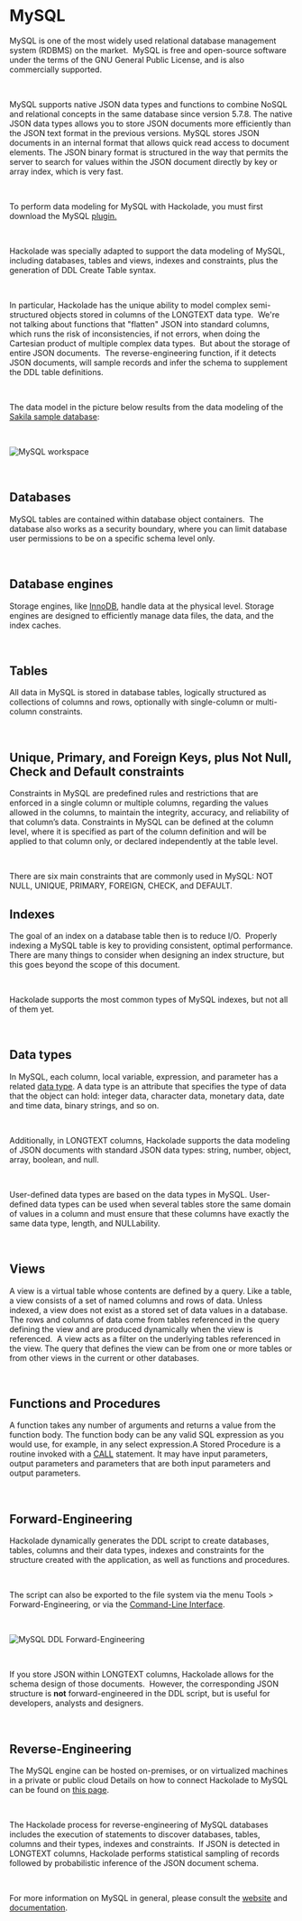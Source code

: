# MySQL

MySQL is one of the most widely used relational database management system (RDBMS) on the market.&nbsp; MySQL is free and open-source software under the terms of the GNU General Public License, and is also commercially supported.&nbsp;

&nbsp;

MySQL supports native JSON data types and functions to combine NoSQL and relational concepts in the same database since version 5.7.8. The native JSON data types allows you to store JSON documents more efficiently than the JSON text format in the previous versions. MySQL stores JSON documents in an internal format that allows quick read access to document elements. The JSON binary format is structured in the way that permits the server to search for values within the JSON document directly by key or array index, which is very fast.

&nbsp;

To perform data modeling for MySQL with Hackolade, you must first download the MySQL [plugin.](<https://hackolade.com/help/DownloadadditionalDBtargetplugin.html> "target=\"\_blank\"")

&nbsp;

Hackolade was specially adapted to support the data modeling of MySQL, including databases, tables and views, indexes and constraints, plus the generation of DDL Create Table syntax.&nbsp;

&nbsp;

In particular, Hackolade has the unique ability to model complex semi-structured objects stored in columns of the LONGTEXT data type.&nbsp; We're not talking about functions that "flatten" JSON into standard columns, which runs the risk of inconsistencies, if not errors, when doing the Cartesian product of multiple complex data types.&nbsp; But about the storage of entire JSON documents.&nbsp; The reverse-engineering function, if it detects JSON documents, will sample records and infer the schema to supplement the DDL table definitions. &nbsp;

&nbsp;

The data model in the picture below results from the data modeling of the [Sakila sample database](<https://github.com/kousen/sakila/blob/master/sakila-schema.sql> "target=\"\_blank\""):

&nbsp;

![MySQL workspace](<lib/MariaDB%20workspace.png>)

&nbsp;

## Databases

MySQL tables are contained within database object containers.&nbsp; The database also works as a security boundary, where you can limit database user permissions to be on a specific schema level only. &nbsp;

&nbsp;

## Database engines

Storage engines, like [InnoDB](<https://dev.mysql.com/doc/refman/8.0/en/innodb-introduction.html> "target=\"\_blank\""), handle data at the physical level. Storage engines are designed to efficiently manage data files, the data, and the index caches.

&nbsp;

## Tables

All data in MySQL is stored in database tables, logically structured as collections of columns and rows, optionally with single-column or multi-column constraints. &nbsp;

&nbsp;

## Unique, Primary, and Foreign Keys, plus Not Null, Check and Default constraints

Constraints in MySQL are predefined rules and restrictions that are enforced in a single column or multiple columns, regarding the values allowed in the columns, to maintain the integrity, accuracy, and reliability of that column’s data. Constraints in MySQL can be defined at the column level, where it is specified as part of the column definition and will be applied to that column only, or declared independently at the table level. 

&nbsp;

There are six main constraints that are commonly used in MySQL: NOT NULL, UNIQUE, PRIMARY, FOREIGN, CHECK, and DEFAULT. &nbsp;

## Indexes

The goal of an index on a database table then is to reduce I/O.&nbsp; Properly indexing a MySQL table is key to providing consistent, optimal performance. There are many things to consider when designing an index structure, but this goes beyond the scope of this document. &nbsp;

&nbsp;

Hackolade supports the most common types of MySQL indexes, but not all of them yet. &nbsp;

&nbsp;

## Data types

In MySQL, each column, local variable, expression, and parameter has a related [data type](<https://MySQL.com/kb/en/data-types/> "target=\"\_blank\""). A data type is an attribute that specifies the type of data that the object can hold: integer data, character data, monetary data, date and time data, binary strings, and so on.

&nbsp;

Additionally, in LONGTEXT columns, Hackolade supports the data modeling of JSON documents with standard JSON data types: string, number, object, array, boolean, and null.

&nbsp;

User-defined data types are based on the data types in MySQL. User-defined data types can be used when several tables store the same domain of values in a column and must ensure that these columns have exactly the same data type, length, and NULLability.

&nbsp;

## Views

A view is a virtual table whose contents are defined by a query. Like a table, a view consists of a set of named columns and rows of data. Unless indexed, a view does not exist as a stored set of data values in a database. The rows and columns of data come from tables referenced in the query defining the view and are produced dynamically when the view is referenced.&nbsp; A view acts as a filter on the underlying tables referenced in the view. The query that defines the view can be from one or more tables or from other views in the current or other databases.

&nbsp;

## Functions and Procedures

A function takes any number of arguments and returns a value from the function body. The function body can be any valid SQL expression as you would use, for example, in any select expression.A Stored Procedure is a routine invoked with a [CALL](<https://MySQL.com/kb/en/call/> "target=\"\_blank\"") statement. It may have input parameters, output parameters and parameters that are both input parameters and output parameters.

&nbsp;

## Forward-Engineering

Hackolade dynamically generates the DDL script to create databases, tables, columns and their data types, indexes and constraints for the structure created with the application, as well as functions and procedures.

&nbsp;

The script can also be exported to the file system via the menu Tools \> Forward-Engineering, or via the [Command-Line Interface](<CommandLineInterface.md>).

&nbsp;

![MySQL DDL Forward-Engineering](<lib/MariaDB%20DDL%20Forward-Engineering.png>)

&nbsp;

If you store JSON within LONGTEXT columns, Hackolade allows for the schema design of those documents.&nbsp; However, the corresponding JSON structure is **not** forward-engineered in the DDL script, but is useful for developers, analysts and designers.

&nbsp;

## Reverse-Engineering

The MySQL engine can be hosted on-premises, or on virtualized machines in a private or public cloud Details on how to connect Hackolade to MySQL can be found on [this page](<ConnecttoaMySQLinstance.md>).

&nbsp;

The Hackolade process for reverse-engineering of MySQL databases includes the execution of statements to discover databases, tables, columns and their types, indexes and constraints.&nbsp; If JSON is detected in LONGTEXT columns, Hackolade performs statistical sampling of records followed by probabilistic inference of the JSON document schema.

&nbsp;

For more information on MySQL in general, please consult the [website](<https://mariadb.org/> "target=\"\_blank\"") and [documentation](<https://mariadb.org/documentation/> "target=\"\_blank\""). &nbsp;

